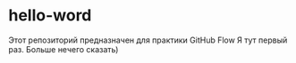 # hello-word
Этот репозиторий предназначен для практики GitHub Flow
Я тут первый раз. Больше нечего сказать)
